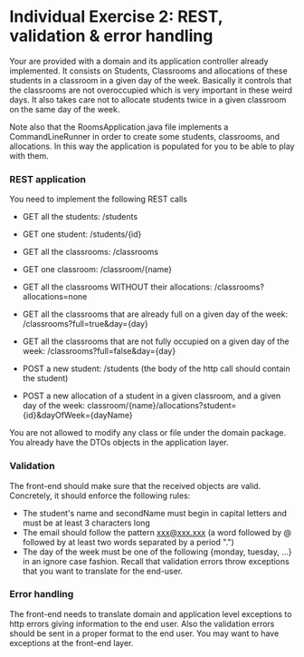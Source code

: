 # Individual Exercise 2: REST, validation & error handling

Your are provided with a domain and its application controller already implemented. It consists on Students, Classrooms and allocations
of these students in a classroom in a given day of the week. Basically it controls that the classrooms are not overoccupied which
is very important in these weird days. It also takes care not to allocate students twice in a given classroom on the same
day of the week.

Note also that the RoomsApplication.java file implements a CommandLineRunner in order to create some students, classrooms,
and allocations. In this way the application is populated for you to be able to play with them.

### REST application
You need to implement the following REST calls
* GET all the students: /students
* GET one student: /students/{id}
* GET all the classrooms: /classrooms
* GET one classroom: /classroom/{name}
* GET all the classrooms WITHOUT their allocations: /classrooms?allocations=none
* GET all the classrooms that are already full on a given day of the week: /classrooms?full=true&day={day}
* GET all the classrooms that are not fully occupied on a given day of the week: /classrooms?full=false&day={day}

* POST a new student: /students  (the body of the http call should contain the student)
* POST a new allocation of a student in a given classroom, and a given day of the week: classroom/{name}/allocations?student={id}&dayOfWeek={dayName}

You are not allowed to modify any class or file under the domain package. You already have the DTOs objects in the application layer.

### Validation
The front-end should make sure that the received objects are valid. Concretely, it should enforce the following rules:
* The student's name and secondName must begin in capital letters and must be at least 3 characters long
* The email should follow the pattern xxx@xxx.xxx (a word followed by @ followed by at least two words separated by a period ".")
* The day of the week must be one of the following {monday, tuesday, ...} in an ignore case fashion.
Recall that validation errors throw exceptions that you want to translate for the end-user.

### Error handling
The front-end needs to translate domain and application level exceptions to http errors giving information to the end user. Also the validation
errors should be sent in a proper format to the end user. You may want to have exceptions at the front-end layer.

